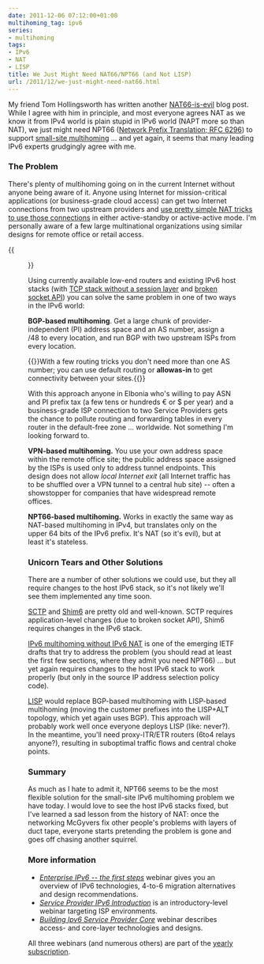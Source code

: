 ```yaml
---
date: 2011-12-06 07:12:00+01:00
multihoming_tag: ipv6
series:
- multihoming
tags:
- IPv6
- NAT
- LISP
title: We Just Might Need NAT66/NPT66 (and Not LISP)
url: /2011/12/we-just-might-need-nat66.html
---
```

My friend Tom Hollingsworth has written another [NAT66-is-evil](http://networkingnerd.net/2011/12/01/whats-the-point-of-nat66/) blog post. While I agree with him in principle, and most everyone agrees NAT as we know it from IPv4 world is plain stupid in IPv6 world (NAPT more so than NAT), we just might need NPT66 ([Network Prefix Translation; RFC 6296](http://www.rfc-editor.org/rfc/rfc6296.txt)) to support [small-site multihoming](/2009/05/small-site-multihoming-tutorial.html) \... and yet again, it seems that many leading IPv6 experts grudgingly agree with me.
<!--more-->
### The Problem

There's plenty of multihoming going on in the current Internet without anyone being aware of it. Anyone using Internet for mission-critical applications (or business-grade cloud access) can get two Internet connections from two upstream providers and [use pretty simple NAT tricks to use those connections](/2009/05/small-site-multihoming-tutorial.html) in either active-standby or active-active mode. I'm personally aware of a few large multinational organizations using similar designs for remote office or retail access.

{{<figure src="/2009/05/SOHO_Multihoming_Addressing.png" caption="Simple small site multihoming">}}

Using currently available low-end routers and existing IPv6 host stacks (with [TCP stack without a session layer](https://blog.ipspace.net/2009/08/what-went-wrong-tcpip-lacks-session.html) and [broken socket API](https://blog.ipspace.net/2009/08/what-went-wrong-socket-api.html)) you can solve the same problem in one of two ways in the IPv6 world:

**BGP-based multihoming**. Get a large chunk of provider-independent (PI) address space and an AS number, assign a /48 to every location, and run BGP with two upstream ISPs from every location.

{{<note info>}}With a few routing tricks you don't need more than one AS number; you can use default routing or **allowas-in** to get connectivity between your sites.{{</note>}}

With this approach anyone in Elbonia who's willing to pay ASN and PI prefix tax (a few tens or hundreds € or \$ per year) and a business-grade ISP connection to two Service Providers gets the chance to pollute routing and forwarding tables in every router in the default-free zone \... worldwide. Not something I'm looking forward to.

**VPN-based multihoming.** You use your own address space within the remote office site; the public address space assigned by the ISPs is used only to address tunnel endpoints. This design does not allow *local Internet exit* (all Internet traffic has to be shuffled over a VPN tunnel to a central hub site) -- often a showstopper for companies that have widespread remote offices.

**NPT66-based multihoming.** Works in exactly the same way as NAT-based multihoming in IPv4, but translates only on the upper 64 bits of the IPv6 prefix. It's NAT (so it's evil), but at least it's stateless.

### Unicorn Tears and Other Solutions

There are a number of other solutions we could use, but they all require changes to the host IPv6 stack, so it's not likely we'll see them implemented any time soon.

[SCTP](http://en.wikipedia.org/wiki/Stream_Control_Transmission_Protocol) and [Shim6](http://en.wikipedia.org/wiki/Shim6) are pretty old and well-known. SCTP requires application-level changes (due to broken socket API), Shim6 requires changes in the IPv6 stack.

[IPv6 multihoming without IPv6 NAT](http://ietfreport.isoc.org/idref/draft-ietf-v6ops-ipv6-multihoming-without-ipv6nat/) is one of the emerging IETF drafts that try to address the problem (you should read at least the first few sections, where they admit you need NPT66) \... but yet again requires changes to the host IPv6 stack to work properly (but only in the source IP address selection policy code).

[LISP](http://en.wikipedia.org/wiki/Locator/Identifier_Separation_Protocol) would replace BGP-based multihoming with LISP-based multihoming (moving the customer prefixes into the LISP+ALT topology, which yet again uses BGP). This approach will probably work well once everyone deploys LISP (like: never?). In the meantime, you'll need proxy-ITR/ETR routers (6to4 relays anyone?), resulting in suboptimal traffic flows and central choke points.

### Summary

As much as I hate to admit it, NPT66 seems to be the most flexible solution for the small-site IPv6 multihoming problem we have today. I would love to see the host IPv6 stacks fixed, but I've learned a sad lesson from the history of NAT: once the networking McGyvers fix other people's problems with layers of duct tape, everyone starts pretending the problem is gone and goes off chasing another squirrel.

### More information

-   [*Enterprise IPv6 -- the first steps*](http://www.ipspace.net/Enterprise_IPv6_-_the_First_Steps) webinar gives you an overview of IPv6 technologies, 4-to-6 migration alternatives and design recommendations.
-   [*Service Provider IPv6 Introduction*](http://www.ipspace.net/Service_Provider_IPv6_Introduction) is an introductory-level webinar targeting ISP environments.
-   [*Building Ipv6 Service Provider Core*](http://www.ipspace.net/Building_IPv6_Service_Provider_Core) webinar describes access- and core-layer technologies and designs.

All three webinars (and numerous others) are part of the [yearly subscription](http://www.ipspace.net/Subscription).
